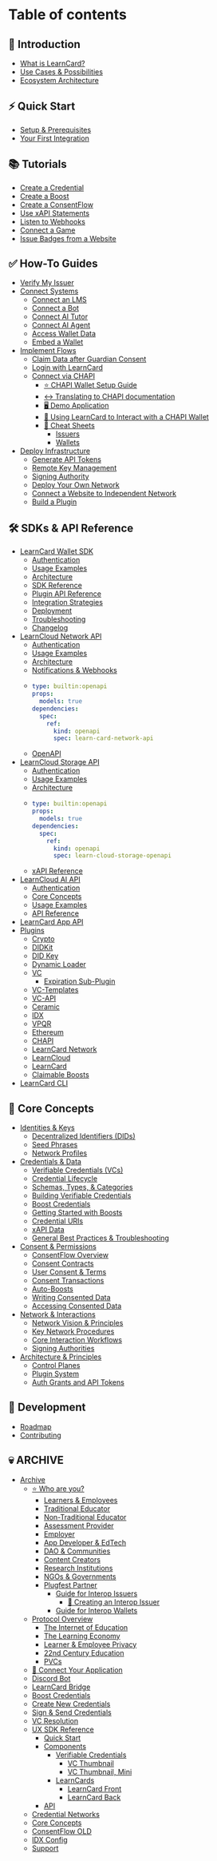 # Table of contents

## 🚀 Introduction

* [What is LearnCard?](README.md)
* [Use Cases & Possibilities](introduction/use-cases-and-possibilities.md)
* [Ecosystem Architecture](introduction/ecosystem-architecture.md)

## ⚡ Quick Start

* [Setup & Prerequisites](quick-start/setup-and-prerequisites.md)
* [Your First Integration](quick-start/your-first-integration.md)

## 📚 Tutorials

* [Create a Credential](tutorials/create-a-credential.md)
* [Create a Boost](tutorials/create-a-boost.md)
* [Create a ConsentFlow](tutorials/create-a-consentflow.md)
* [Use xAPI Statements](tutorials/sending-xapi-statements.md)
* [Listen to Webhooks](tutorials/listen-to-webhooks.md)
* [Connect a Game](tutorials/gameflow.md)
* [Issue Badges from a Website](tutorials/issue-badges-from-a-website.md)

## ✅ How-To Guides

* [Verify My Issuer](how-to-guides/verify-my-issuer.md)
* [Connect Systems](how-to-guides/connect-systems/README.md)
  * [Connect an LMS](how-to-guides/connect-systems/connect-an-lms.md)
  * [Connect a Bot](how-to-guides/connect-systems/connect-a-bot.md)
  * [Connect AI Tutor](how-to-guides/connect-systems/connect-ai-tutor.md)
  * [Connect AI Agent](how-to-guides/connect-systems/connect-ai-agent.md)
  * [Access Wallet Data](how-to-guides/connect-systems/access-wallet-data.md)
  * [Embed a Wallet](how-to-guides/connect-systems/embed-a-wallet.md)
* [Implement Flows](how-to-guides/implement-flows/README.md)
  * [Claim Data after Guardian Consent](how-to-guides/implement-flows/claim-data-after-guardian-consent.md)
  * [Login with LearnCard](how-to-guides/implement-flows/login-with-learncard.md)
  * [Connect via CHAPI](how-to-guides/implement-flows/chapi/README.md)
    * [⭐ CHAPI Wallet Setup Guide](how-to-guides/implement-flows/chapi/chapi-wallet-setup-guide.md)
    * [↔️ Translating to CHAPI documentation](how-to-guides/implement-flows/chapi/translating-to-chapi-documentation.md)
    * [🖥️ Demo Application](how-to-guides/implement-flows/chapi/demo-application.md)
    * [🔰 Using LearnCard to Interact with a CHAPI Wallet](how-to-guides/implement-flows/chapi/using-learncard-to-interact-with-a-chapi-wallet.md)
    * [📝 Cheat Sheets](how-to-guides/implement-flows/chapi/cheat-sheets/README.md)
      * [Issuers](how-to-guides/implement-flows/chapi/cheat-sheets/issuers.md)
      * [Wallets](how-to-guides/implement-flows/chapi/cheat-sheets/wallets.md)
* [Deploy Infrastructure](how-to-guides/deploy-infrastructure/README.md)
  * [Generate API Tokens](how-to-guides/deploy-infrastructure/generate-api-tokens.md)
  * [Remote Key Management](how-to-guides/deploy-infrastructure/managing-seed-phrases.md)
  * [Signing Authority](how-to-guides/deploy-infrastructure/signing-authority.md)
  * [Deploy Your Own Network](how-to-guides/deploy-infrastructure/deploy-your-own-network.md)
  * [Connect a Website to Independent Network](how-to-guides/deploy-infrastructure/connect-a-website-to-independent-network.md)
  * [Build a Plugin](how-to-guides/deploy-infrastructure/the-simplest-plugin.md)

## 🛠️ SDKs & API Reference <a href="#sdks" id="sdks"></a>

* [LearnCard Wallet SDK](sdks/learncard-core/README.md)
  * [Authentication](sdks/learncard-core/authentication.md)
  * [Usage Examples](sdks/learncard-core/construction.md)
  * [Architecture](sdks/learncard-core/architecture.md)
  * [SDK Reference](https://api.docs.learncard.com/docs/core/modules)
  * [Plugin API Reference](sdks/learncard-core/writing-plugins.md)
  * [Integration Strategies](sdks/learncard-core/architectural-patterns.md)
  * [Deployment](sdks/learncard-core/production-deployment-guide.md)
  * [Troubleshooting](sdks/learncard-core/troubleshooting-guide.md)
  * [Changelog](sdks/learncard-core/migration-guide.md)
* [LearnCloud Network API](sdks/learncard-network/README.md)
  * [Authentication](sdks/learncard-network/authentication.md)
  * [Usage Examples](sdks/learncard-network/usage-examples.md)
  * [Architecture](sdks/learncard-network/architecture.md)
  * [Notifications & Webhooks](sdks/learncard-network/notifications.md)
  * ```yaml
    type: builtin:openapi
    props:
      models: true
    dependencies:
      spec:
        ref:
          kind: openapi
          spec: learn-card-network-api
    ```
  * [OpenAPI](https://network.learncard.com/docs#/)
* [LearnCloud Storage API](sdks/learncloud-storage-api/README.md)
  * [Authentication](sdks/learncloud-storage-api/authentication.md)
  * [Usage Examples](sdks/learncloud-storage-api/usage-examples.md)
  * [Architecture](sdks/learncloud-storage-api/architecture.md)
  * ```yaml
    type: builtin:openapi
    props:
      models: true
    dependencies:
      spec:
        ref:
          kind: openapi
          spec: learn-cloud-storage-openapi
    ```
  * [xAPI Reference](sdks/learncloud-storage-api/xapi-reference.md)
* [LearnCloud AI API](sdks/learncloud-ai-api/README.md)
  * [Authentication](sdks/learncloud-ai-api/authentication.md)
  * [Core Concepts](sdks/learncloud-ai-api/core-concepts.md)
  * [Usage Examples](sdks/learncloud-ai-api/usage-examples.md)
  * [API Reference](sdks/learncloud-ai-api/api-reference.md)
* [LearnCard App API](sdks/learncard-app-api.md)
* [Plugins](sdks/official-plugins/README.md)
  * [Crypto](sdks/official-plugins/crypto.md)
  * [DIDKit](sdks/official-plugins/didkit.md)
  * [DID Key](sdks/official-plugins/did-key.md)
  * [Dynamic Loader](sdks/official-plugins/dynamic-loader.md)
  * [VC](sdks/official-plugins/vc/README.md)
    * [Expiration Sub-Plugin](sdks/official-plugins/vc/expiration-sub-plugin.md)
  * [VC-Templates](sdks/official-plugins/vc-templates.md)
  * [VC-API](sdks/official-plugins/vc-api.md)
  * [Ceramic](sdks/official-plugins/ceramic.md)
  * [IDX](sdks/official-plugins/idx.md)
  * [VPQR](sdks/official-plugins/vpqr.md)
  * [Ethereum](sdks/official-plugins/ethereum.md)
  * [CHAPI](sdks/official-plugins/chapi.md)
  * [LearnCard Network](sdks/official-plugins/learncard-network.md)
  * [LearnCloud](sdks/official-plugins/learncloud.md)
  * [LearnCard](sdks/official-plugins/learncard.md)
  * [Claimable Boosts](sdks/official-plugins/claimable-boosts.md)
* [LearnCard CLI](sdks/learncard-cli.md)

## 🧠 Core Concepts

* [Identities & Keys](core-concepts/identities-and-keys/README.md)
  * [Decentralized Identifiers (DIDs)](core-concepts/identities-and-keys/decentralized-identifiers-dids.md)
  * [Seed Phrases](core-concepts/identities-and-keys/seed-phrases.md)
  * [Network Profiles](core-concepts/identities-and-keys/network-profiles.md)
* [Credentials & Data](core-concepts/credentials-and-data/README.md)
  * [Verifiable Credentials (VCs)](core-concepts/credentials-and-data/verifiable-credentials-vcs.md)
  * [Credential Lifecycle](core-concepts/credentials-and-data/credential-lifecycle.md)
  * [Schemas, Types, & Categories](core-concepts/credentials-and-data/achievement-types-and-categories.md)
  * [Building Verifiable Credentials](core-concepts/credentials-and-data/building-verifiable-credentials.md)
  * [Boost Credentials](core-concepts/credentials-and-data/boost-credentials.md)
  * [Getting Started with Boosts](core-concepts/credentials-and-data/getting-started-with-boosts.md)
  * [Credential URIs](core-concepts/credentials-and-data/uris.md)
  * [xAPI Data](core-concepts/credentials-and-data/xapi-data.md)
  * [General Best Practices & Troubleshooting](core-concepts/credentials-and-data/general-best-practices-and-troubleshooting.md)
* [Consent & Permissions](core-concepts/consent-and-permissions/README.md)
  * [ConsentFlow Overview](core-concepts/consent-and-permissions/consentflow-overview.md)
  * [Consent Contracts](core-concepts/consent-and-permissions/consent-contracts.md)
  * [User Consent & Terms](core-concepts/consent-and-permissions/user-consent-and-terms.md)
  * [Consent Transactions](core-concepts/consent-and-permissions/consent-transactions.md)
  * [Auto-Boosts](core-concepts/consent-and-permissions/auto-boosts.md)
  * [Writing Consented Data](core-concepts/consent-and-permissions/writing-consented-data.md)
  * [Accessing Consented Data](core-concepts/consent-and-permissions/accessing-consented-data.md)
* [Network & Interactions](core-concepts/network-and-interactions/README.md)
  * [Network Vision & Principles](core-concepts/network-and-interactions/network-vision-and-principles.md)
  * [Key Network Procedures](core-concepts/network-and-interactions/key-network-procedures.md)
  * [Core Interaction Workflows](core-concepts/network-and-interactions/core-interaction-workflows.md)
  * [Signing Authorities](core-concepts/network-and-interactions/signing-authorities.md)
* [Architecture & Principles](core-concepts/architecture-and-principles/README.md)
  * [Control Planes](core-concepts/architecture-and-principles/control-planes.md)
  * [Plugin System](core-concepts/architecture-and-principles/plugins.md)
  * [Auth Grants and API Tokens](core-concepts/architecture-and-principles/auth-grants-and-api-tokens.md)

## 🔗 Development

* [Roadmap](development/roadmap.md)
* [Contributing](development/contributing.md)

## 💀 ARCHIVE

* [Archive](archive/archive/README.md)
  * [⭐ Who are you?](archive/archive/who-are-you/README.md)
    * [Learners & Employees](archive/archive/who-are-you/learners-and-employees.md)
    * [Traditional Educator](archive/archive/who-are-you/traditional-educator.md)
    * [Non-Traditional Educator](archive/archive/who-are-you/non-traditional-educator.md)
    * [Assessment Provider](archive/archive/who-are-you/assessment-provider.md)
    * [Employer](archive/archive/who-are-you/employer.md)
    * [App Developer & EdTech](archive/archive/who-are-you/app-developer-and-edtech.md)
    * [DAO & Communities](archive/archive/who-are-you/dao-and-communities.md)
    * [Content Creators](archive/archive/who-are-you/content-creators.md)
    * [Research Institutions](archive/archive/who-are-you/research-institutions.md)
    * [NGOs & Governments](archive/archive/who-are-you/ngos-and-governments.md)
    * [Plugfest Partner](archive/archive/who-are-you/plugfest-partner/README.md)
      * [Guide for Interop Issuers](archive/archive/who-are-you/plugfest-partner/guide-for-interop-issuers/README.md)
        * [🤽 Creating an Interop Issuer](archive/archive/who-are-you/plugfest-partner/guide-for-interop-issuers/creating-an-interop-issuer.md)
      * [Guide for Interop Wallets](archive/archive/who-are-you/plugfest-partner/guide-for-interop-wallets.md)
  * [Protocol Overview](archive/archive/protocol-overview/README.md)
    * [The Internet of Education](archive/archive/protocol-overview/the-internet-of-education.md)
    * [The Learning Economy](archive/archive/protocol-overview/the-learning-economy.md)
    * [Learner & Employee Privacy](archive/archive/protocol-overview/learner-and-employee-privacy.md)
    * [22nd Century Education](archive/archive/protocol-overview/22nd-century-education.md)
    * [PVCs](archive/archive/protocol-overview/pvcs.md)
  * [🔌 Connect Your Application](archive/archive/connect-your-application.md)
  * [Discord Bot](archive/archive/discord-bot.md)
  * [LearnCard Bridge](archive/archive/learncard-bridge.md)
  * [Boost Credentials](archive/archive/understanding-boosts.md)
  * [Create New Credentials](archive/archive/create-new-credentials.md)
  * [Sign & Send Credentials](archive/archive/sign-and-send-credentials.md)
  * [VC Resolution](archive/archive/vc-resolution.md)
  * [UX SDK Reference](archive/archive/learncard-ux/README.md)
    * [Quick Start](archive/archive/learncard-ux/quick-start.md)
    * [Components](archive/archive/learncard-ux/components/README.md)
      * [Verifiable Credentials](archive/archive/learncard-ux/components/verifiable-credentials/README.md)
        * [VC Thumbnail](archive/archive/learncard-ux/components/verifiable-credentials/vc-thumbnail.md)
        * [VC Thumbnail, Mini](archive/archive/learncard-ux/components/verifiable-credentials/vc-thumbnail-mini.md)
      * [LearnCards](archive/archive/learncard-ux/components/learncards/README.md)
        * [LearnCard Front](archive/archive/learncard-ux/components/learncards/learncard-front.md)
        * [LearnCard Back](archive/archive/learncard-ux/components/learncards/learncard-back.md)
    * [API](https://api.docs.learncard.com/docs/react/modules)
  * [Credential Networks](archive/archive/the-open-credential-network.md)
  * [Core Concepts](archive/archive/core-concepts.md)
  * [ConsentFlow OLD](archive/archive/consentflow.md)
  * [IDX Config](archive/archive/idx-config.md)
  * [Support](archive/archive/custom-development.md)
